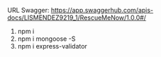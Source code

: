 URL Swagger: https://app.swaggerhub.com/apis-docs/LISMENDEZ9219_1/RescueMeNow/1.0.0#/



1. npm i
2. npm i mongoose -S 
3. npm i express-validator